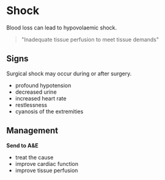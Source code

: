# Shock
Blood loss can lead to hypovolaemic shock.
> "Inadequate tissue perfusion to meet tissue demands"

## Signs
Surgical shock may occur during or after surgery.
* profound hypotension
* decreased urine
* increased heart rate
* restlessness
* cyanosis of the extremities

## Management
**Send to A&E**
* treat the cause
* improve cardiac function
* improve tissue perfusion

